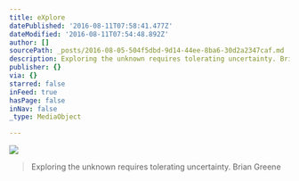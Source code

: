 ```yaml
---
title: eXplore
datePublished: '2016-08-11T07:58:41.477Z'
dateModified: '2016-08-11T07:54:48.892Z'
author: []
sourcePath: _posts/2016-08-05-504f5dbd-9d14-44ee-8ba6-30d2a2347caf.md
description: Exploring the unknown requires tolerating uncertainty. Brian Greene
publisher: {}
via: {}
starred: false
inFeed: true
hasPage: false
inNav: false
_type: MediaObject

---
```

![](https://the-grid-user-content.s3-us-west-2.amazonaws.com/d9ac2d3f-9a0e-4944-9202-f90e1b021598.jpg)

> Exploring the unknown requires tolerating uncertainty. Brian Greene